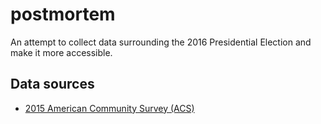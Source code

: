# postmortem

An attempt to collect data surrounding the 2016 Presidential Election and make
it more accessible.

## Data sources

* [2015 American Community Survey (ACS)](https://www.census.gov/programs-surveys/acs/technical-documentation/summary-file-documentation.html)
